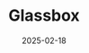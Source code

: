 ---  
layout: startup_page  
title: "Glassbox"  
id: "glassboxdeals.com"  
permalink: "/glassboxglassboxdeals.com02182025/"  
website: "https://www.glassboxdeals.com"  
funding_round: "Pre-Seed"  
funding_amount: "$1.2M"  
investors: "FinTech Collective, StandUp Ventures, Watertower Ventures"  
about: "Glassbox is a fintech startup that aims to reimagine how finance teams work with spreadsheets using AI. Their platform, built around FinScript, allows users to input plain text instructions for financial modeling, making analysis faster, more auditable, and compatible with existing Excel processes. The company is focused on making financial analysis smarter and more transparent."  
markets: "Fintech, AI, SaaS, Artificial Intelligence & Machine Learning, FinTech"  
hq: "Toronto, Ontario, Canada"  
founded_year: "2023"  
linkedin: "https://www.linkedin.com/company/glassboxfinance"  
twitter: "https://x.com/glassboxfinance"  
instagram: ""  
facebook: ""  
crunchbase: ""  
pitchbook: "https://pitchbook.com/profiles/company/530197-93"  

date_display: "18-Feb-2025"  
date: "2025-02-18"

# SEO Optimization  
meta_title: "Glassbox - Pre-Seed Funding ($1.2M)"  
meta_description: "Glassbox, Glassbox is a fintech startup that aims to reimagine how finance teams work with spreadsheets using AI. Their platform, built around FinScript, allows..."  
meta_keywords: "Glassbox, Fintech, AI, SaaS, Artificial Intelligence & Machine Learning, FinTech, Pre-Seed funding"  
canonical_url: "https://startup.projectstartups.com/glassboxglassboxdeals.com02182025/"  
---
